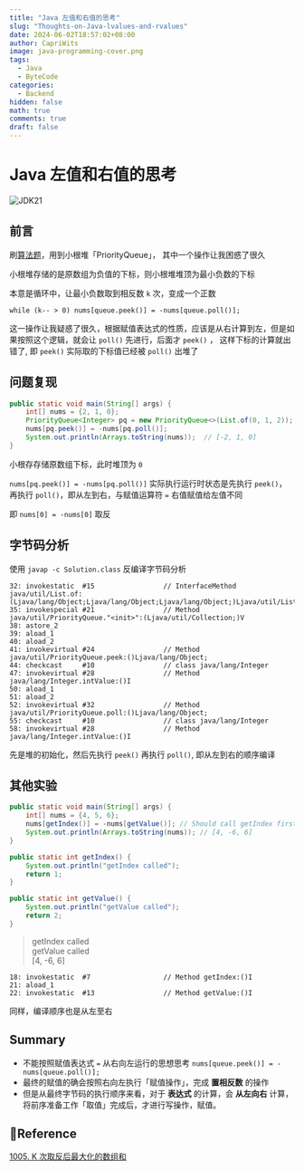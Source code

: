 ```yaml
---
title: "Java 左值和右值的思考"
slug: "Thoughts-on-Java-lvalues-and-rvalues"
date: 2024-06-02T18:57:02+08:00
author: CapriWits
image: java-programming-cover.png
tags:
  - Java
  - ByteCode
categories:
  - Backend
hidden: false
math: true
comments: true
draft: false
---
```


# Java 左值和右值的思考

![JDK21](https://img.shields.io/badge/JDK-21-red)

## 前言

刷[算法题](https://leetcode-cn.com/problems/maximize-sum-of-array-after-k-negations/)，用到小根堆「PriorityQueue」，
其中一个操作让我困惑了很久

小根堆存储的是原数组为负值的下标，则小根堆堆顶为最小负数的下标

本意是循环中，让最小负数取到相反数 `k` 次，变成一个正数

`while (k-- > 0) nums[queue.peek()] = -nums[queue.poll()];`

这一操作让我疑惑了很久，根据赋值表达式的性质，应该是从右计算到左，但是如果按照这个逻辑，就会让 `poll()` 先进行，后面才 `peek()` ，
这样下标的计算就出错了, 即 `peek()` 实际取的下标值已经被 `poll()` 出堆了

## 问题复现

```java
public static void main(String[] args) {
    int[] nums = {2, 1, 0};
    PriorityQueue<Integer> pq = new PriorityQueue<>(List.of(0, 1, 2));
    nums[pq.peek()] = -nums[pq.poll()];
    System.out.println(Arrays.toString(nums));  // [-2, 1, 0]
}
```

小根存存储原数组下标，此时堆顶为 `0`

`nums[pq.peek()] = -nums[pq.poll()]` 实际执行运行时状态是先执行 `peek()`，再执行 `poll()`，即从左到右，与赋值运算符 `=` 右值赋值给左值不同

即 `nums[0] = -nums[0]` 取反

## 字节码分析

使用 `javap -c Solution.class` 反编译字节码分析

```
32: invokestatic  #15                 // InterfaceMethod java/util/List.of:(Ljava/lang/Object;Ljava/lang/Object;Ljava/lang/Object;)Ljava/util/List;
35: invokespecial #21                 // Method java/util/PriorityQueue."<init>":(Ljava/util/Collection;)V
38: astore_2
39: aload_1
40: aload_2
41: invokevirtual #24                 // Method java/util/PriorityQueue.peek:()Ljava/lang/Object;
44: checkcast     #10                 // class java/lang/Integer
47: invokevirtual #28                 // Method java/lang/Integer.intValue:()I
50: aload_1
51: aload_2
52: invokevirtual #32                 // Method java/util/PriorityQueue.poll:()Ljava/lang/Object;
55: checkcast     #10                 // class java/lang/Integer
58: invokevirtual #28                 // Method java/lang/Integer.intValue:()I
```

先是堆的初始化，然后先执行 `peek()` 再执行 `poll()`, 即从左到右的顺序编译

## 其他实验

```java
public static void main(String[] args) {
    int[] nums = {4, 5, 6};
    nums[getIndex()] = -nums[getValue()]; // Should call getIndex first, then getValue
    System.out.println(Arrays.toString(nums)); // [4, -6, 6]
}

public static int getIndex() {
    System.out.println("getIndex called");
    return 1;
}

public static int getValue() {
    System.out.println("getValue called");
    return 2;
}
```

> getIndex called  
> getValue called  
> [4, -6, 6] 

```
18: invokestatic  #7                  // Method getIndex:()I
21: aload_1
22: invokestatic  #13                 // Method getValue:()I
```

同样，编译顺序也是从左至右

## Summary

- 不能按照赋值表达式 `=` 从右向左运行的思想思考 `nums[queue.peek()] = -nums[queue.poll()];`
- 最终的赋值的确会按照右向左执行「赋值操作」，完成 **置相反数** 的操作
- 但是从最终字节码的执行顺序来看，对于 **表达式** 的计算，会 **从左向右** 计算，将前序准备工作「取值」完成后，才进行写操作，赋值。

## 🔗Reference

[1005. K 次取反后最大化的数组和](https://leetcode-cn.com/problems/maximize-sum-of-array-after-k-negations/)
